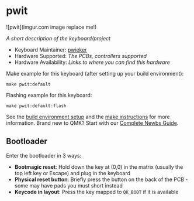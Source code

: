 # pwit

![pwit](imgur.com image replace me!)

*A short description of the keyboard/project*

* Keyboard Maintainer: [pwieker](https://github.com/pwieker)
* Hardware Supported: *The PCBs, controllers supported*
* Hardware Availability: *Links to where you can find this hardware*

Make example for this keyboard (after setting up your build environment):

    make pwit:default

Flashing example for this keyboard:

    make pwit:default:flash

See the [build environment setup](https://docs.qmk.fm/#/getting_started_build_tools) and the [make instructions](https://docs.qmk.fm/#/getting_started_make_guide) for more information. Brand new to QMK? Start with our [Complete Newbs Guide](https://docs.qmk.fm/#/newbs).

## Bootloader

Enter the bootloader in 3 ways:

* **Bootmagic reset**: Hold down the key at (0,0) in the matrix (usually the top left key or Escape) and plug in the keyboard
* **Physical reset button**: Briefly press the button on the back of the PCB - some may have pads you must short instead
* **Keycode in layout**: Press the key mapped to `QK_BOOT` if it is available

